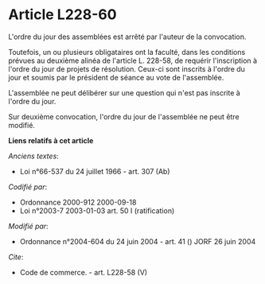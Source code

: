 # Article L228-60

L'ordre du jour des assemblées est arrêté par l'auteur de la convocation.

Toutefois, un ou plusieurs obligataires ont la faculté, dans les conditions prévues au deuxième alinéa de l'article L.
228-58, de requérir l'inscription à l'ordre du jour de projets de résolution. Ceux-ci sont inscrits à l'ordre du jour et
soumis par le président de séance au vote de l'assemblée.

L'assemblée ne peut délibérer sur une question qui n'est pas inscrite à l'ordre du jour.

Sur deuxième convocation, l'ordre du jour de l'assemblée ne peut être modifié.

**Liens relatifs à cet article**

_Anciens textes_:

  - Loi n°66-537 du 24 juillet 1966 - art. 307 (Ab)

_Codifié par_:

  - Ordonnance 2000-912 2000-09-18
  - Loi n°2003-7 2003-01-03 art. 50 I (ratification)

_Modifié par_:

  - Ordonnance n°2004-604 du 24 juin 2004 - art. 41 () JORF 26 juin 2004

_Cite_:

  - Code de commerce. - art. L228-58 (V)
